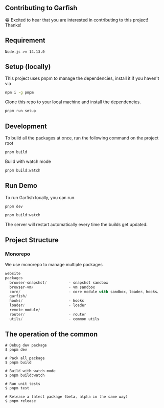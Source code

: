 ## Contributing to Garfish

😁 Excited to hear that you are interested in contributing to this project! Thanks!

## Requirement

`Node.js >= 14.13.0`

## Setup (locally)

This project uses pnpm to manage the dependencies, install it if you haven't via

```bash
npm i -g pnpm
```

Clone this repo to your local machine and install the dependencies.

```bash
pnpm run setup
```

## Development

To build all the packages at once, run the following command on the project root

```bash
pnpm build
```

Build with watch mode

```bash
pnpm build:watch
```

## Run Demo

To run Garfish locally, you can run

```bash
pnpm dev
```

```bash
pnpm build:watch
```

The server will restart automatically every time the builds get updated.

## Project Structure

### Monorepo

We use monorepo to manage multiple packages

```js
website
packages
  browser-snapshot/          - snapshot sandbox
  browser-vm/                - vm sandbox
  core/                      - core module with sandbox、loader、hooks、router
  garfish/
  hooks/                     - hooks
  loader/                    - loader
  remote-module/
  router/                    - router
  utils/                     - common utils
```

## The operation of the common

```shell
# Debug dev package
$ pnpm dev

# Pack all package
$ pnpm build

# Build with watch mode
$ pnpm build:watch

# Run unit tests
$ pnpm test

# Release a latest package (beta, alpha in the same way)
$ pnpm release
```
